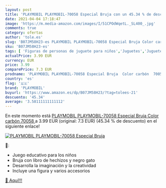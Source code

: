 ```yaml
---
layout: post
title: 'PLAYMOBIL PLAYMOBIL-70058 Especial Bruja con un 45.34 % de descuento'
date: 2021-04-04 17:18:47
image: 'https://m.media-amazon.com/images/I/51CPOdWqetL._SL400_.jpg'
comments: true
category: ofertas
author: 'tole.es'
slug: 'B07JM58H23-es PLAYMOBIL PLAYMOBIL-70058 Especial Bruja Color carbón 70058'
sku: 'B07JM58H23-es'
tags: [ 'Figuras de personas de juguete para niños','Juguetes','Juguetes y juegos','Muñecos y figuras','playmobil', ]
actualPrice: 3.99 EUR
currency: EUR
price: 3.99
comparePrice: 7.3 EUR
prodname: 'PLAYMOBIL PLAYMOBIL-70058 Especial Bruja  Color carbón  70058 '
country: 'es'
flag: '🇪🇸'
brand: 'PLAYMOBIL'
buyurl: 'https://www.amazon.es/dp/B07JM58H23/?tag=tolees-21'
descuento: '45.34'
average: '3.58111111111112'
---
```


En este momento está [PLAYMOBIL PLAYMOBIL-70058 Especial Bruja  Color carbón  70058 ](https://www.amazon.es/dp/B07JM58H23/?tag=tolees-21) a 3.99 EUR (original: 7.3 EUR) (45.34 %  de descuento) en el siguiente enlace!

[![PLAYMOBIL PLAYMOBIL-70058 Especial Bruja](https://m.media-amazon.com/images/I/51CPOdWqetL._SL400_.jpg)](https://www.amazon.es/dp/B07JM58H23/?tag=tolees-21)

🔎:

- Juego educativo para los niños
- Bruja con libro de hechizos y negro gato
- Desarrolla la imaginación y la creatividad
- Incluye una figura y varios accesorios

[🛒 Aquí!!!](https://www.amazon.es/dp/B07JM58H23/?tag=tolees-21)

